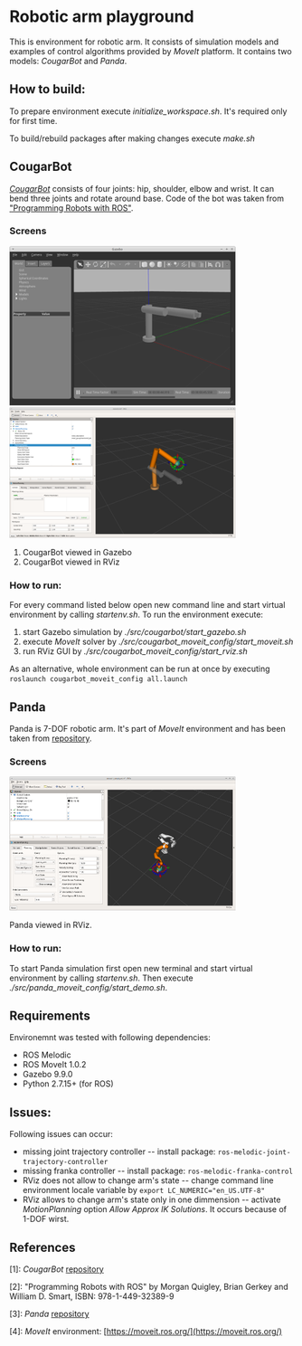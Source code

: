 # Robotic arm playground

This is environment for robotic arm. It consists of simulation models and examples of control algorithms provided by *MoveIt* platform.
It contains two models: *CougarBot* and *Panda*.


## How to build:

To prepare environment execute *initialize_workspace.sh*. It's required only for first time.

To build/rebuild packages after making changes execute *make.sh*


## CougarBot

[*CougarBot*](#ref01) consists of four joints: hip, shoulder, elbow and wrist. It can bend three joints and rotate around base.
Code of the bot was taken from ["Programming Robots with ROS"](#ref02).


### Screens

[![CougarBot in Gazebo](doc/screens/cougarbot-gazebo-small.png "CougarBot in Gazebo")](doc/screens/cougarbot-gazebo.png)
[![CougarBot in RViz](doc/screens/cougarbot-rviz-small.png "CougarBot in RViz")](doc/screens/cougarbot-rviz.png)

1. CougarBot viewed in Gazebo
2. CougarBot viewed in RViz


### How to run:

For every command listed below open new command line and start virtual environment by calling *startenv.sh*.
To run the environment execute:
1. start Gazebo simulation by *./src/cougarbot/start_gazebo.sh*
2. execute *MoveIt* solver by *./src/cougarbot_moveit_config/start_moveit.sh*
3. run RViz GUI by *./src/cougarbot_moveit_config/start_rviz.sh*

As an alternative, whole environment can be run at once by executing ```roslaunch cougarbot_moveit_config all.launch```


## Panda

Panda is 7-DOF robotic arm. It's part of *MoveIt* environment and has been taken from [repository](#ref03).


### Screens

[![Panda in RViz](doc/screens/panda-rviz-small.png "Panda in RViz")](doc/screens/panda-rviz.png)

Panda viewed in RViz.


### How to run:

To start Panda simulation first open new terminal and start virtual environment by calling *startenv.sh*.
Then execute *./src/panda_moveit_config/start_demo.sh*.


## Requirements

Environemnt was tested with following dependencies:
- ROS Melodic
- ROS MoveIt 1.0.2
- Gazebo 9.9.0
- Python 2.7.15+ (for ROS)


## Issues:

Following issues can occur:
- missing joint trajectory controller -- install package: ```ros-melodic-joint-trajectory-controller```
- missing franka controller -- install package: ```ros-melodic-franka-control``` 
- RViz does not allow to change arm's state -- change command line environment locale variable by ```export LC_NUMERIC="en_US.UTF-8"```
- RViz allows to change arm's state only in one dimmension -- activate *MotionPlanning* option *Allow Approx IK Solutions*. It occurs because of 1-DOF wirst.


## References

<a name="ref01">[1]</a>: *CougarBot* [repository](https://github.com/osrf/rosbook)

<a name="ref02">[2]</a>: "Programming Robots with ROS" by Morgan Quigley, Brian Gerkey and William D. Smart, ISBN: 978-1-449-32389-9

<a name="ref03">[3]</a>: *Panda* [repository](https://github.com/ros-planning/panda_moveit_config)

[4]: *MoveIt* environment: [https://moveit.ros.org/](https://moveit.ros.org/)

